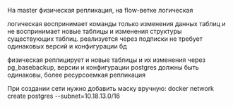 На master физическая репликация, на flow-ветке логическая

логическая воспринимает команды только изменения данных таблиц и не воспринимает новые таблицы и изменения структуры существующих таблиц. реализуется через подписки
не требует одинаковых версий и конфигурации бд

физическая реплицирует и новые таблицы и их изменения через pg_basebackup, версии и конфигурации postgres должны быть одинаковы, более ресурсоемкая репликация

При создании сети нужно добавить маску вручную: docker network create postgres  --subnet=10.18.13.0/16
